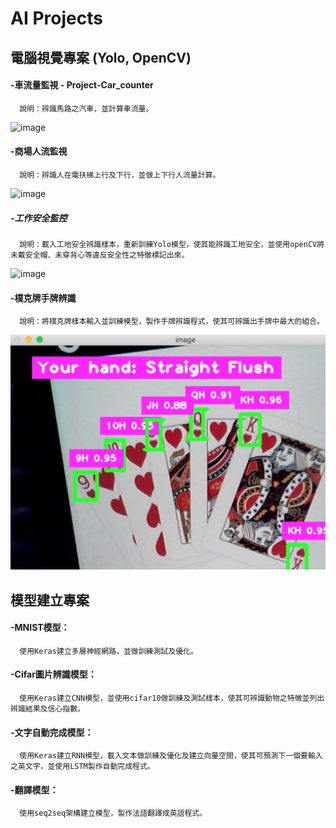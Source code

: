 # AI Projects

## 電腦視覺專案 (Yolo, OpenCV)  
#### -車流量監視 - Project-Car_counter  
      說明：辨識馬路之汽車，並計算車流量。
     
   ![image](https://github.com/dv106alan/AI_projects/blob/main/Computer_Vision/Project-Car_counter/car_counter.png?raw=true)  
  
#### -商場人流監視  
      說明：辨識人在電扶梯上行及下行，並做上下行人流量計算。
     
   ![image](https://raw.githubusercontent.com/dv106alan/AI_projects/main/Computer_Vision/Project-People_counter/people_counter.png)  
  
##### -工作安全監控  
      說明：載入工地安全辨識樣本，重新訓練Yolo模型，使其能辨識工地安全，並使用openCV將未戴安全帽、未穿背心等違反安全性之特徵標記出來。
     
   ![image](https://raw.githubusercontent.com/dv106alan/AI_projects/main/Computer_Vision/Project-PPE_detection/ppe_detect.png)  
  
#### -樸克牌手牌辨識  
      說明：將樸克牌樣本輸入並訓練模型，製作手牌辨識程式，使其可辨識出手牌中最大的組合。
     
   ![image](https://raw.githubusercontent.com/dv106alan/AI_projects/main/Computer_Vision/Project-PokerHand_detector/poker_detect.png)  
  
  
## 模型建立專案  
#### -MNIST模型：  
      使用Keras建立多層神經網路，並做訓練測試及優化。  
#### -Cifar圖片辨識模型：  
      使用Keras建立CNN模型，並使用cifar10做訓練及測試樣本，使其可辨識動物之特徵並列出辨識結果及信心指數。  
#### -文字自動完成模型：  
      使用Keras建立RNN模型，載入文本做訓練及優化及建立向量空間，使其可預測下一個要輸入之英文字，並使用LSTM製作自動完成程式。  
#### -翻譯模型：  
      使用seq2seq架構建立模型，製作法語翻譯成英語程式。  
  

